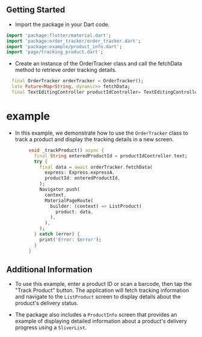 ## Getting Started

- Import the package in your Dart code.

```dart
import 'package:flutter/material.dart';
import 'package:order_tracker/order_tracker.dart';
import 'package:example/product_info.dart';
import 'page/tracking_product.dart';
```

- Create an instance of the OrderTracker class and call the fetchData method to retrieve order tracking details.

```dart
  final OrderTracker orderTracker = OrderTracker();
  late Future<Map<String, dynamic>> fetchData;
  final TextEditingController productIdController= TextEditingController();
```

# example

- In this example, we demonstrate how to use the `OrderTracker` class
  to track a product and display the tracking details in a new screen.
  ````dart
       void _trackProduct() async {
         final String enteredProductId = productIdController.text;
         try {
           final data = await orderTracker.fetchData(
             express: Express.expressA,
             productId: enteredProductId,
           );
           Navigator.push(
             context,
             MaterialPageRoute(
               builder: (context) => ListProduct(
                 product: data,
               ),
             ),
           );
         } catch (error) {
           print('Error: $error');
         }
       }


## Additional Information

- To use this example, enter a product ID or scan a barcode, then tap
  the "Track Product" button. The application will fetch tracking
  information and navigate to the `ListProduct` screen to display
  details about the product's delivery status.

- The package also includes a `ProductInfo` screen that provides an
  example of displaying detailed information about a product's delivery
  progress using a `SliverList`.

